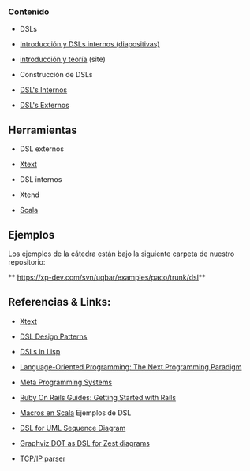 ### []()Contenido

* DSLs

 * [Introducción y DSLs internos (diapositivas)](https://docs.google.com/presentation/d/12NuBdnDozAwjpsx6v9Ll6DbCIY9rxcFSRz_vxTuqTSA/edit?usp=sharing)
 * [introducción y teoría](conceptos-dsls-domainspecificlanguage) (site)
* Construcción de DSLs

 * [DSL's Internos](conceptos-dsls-dsl---internos)
 * [DSL's Externos](conceptos-dsls-dsls---externos)

## []()Herramientas

* DSL externos

 * [Xtext](te-xtext)
* DSL internos

 * Xtend
 * [Scala](te-scala)

## []()Ejemplos

Los ejemplos de la cátedra están bajo la siguiente carpeta de nuestro repositorio:


** 
https://xp-dev.com/svn/uqbar/examples/paco/trunk/dsl**

## []()**Referencias & Links:**



* [Xtext](te-xtext)

* [DSL Design Patterns](http://www.spinellis.gr/pubs/jrnl/2000-JSS-DSLPatterns/html/dslpat.html)
* [DSLs in Lisp](http://lispm.dyndns.org/news?ID=NEWS-2005-07-08-1)
* [Language-Oriented Programming: The Next Programming Paradigm](http://www.onboard.jetbrains.com/articles/04/10/lop/2.html)
* [Meta Programming Systems](http://www.jetbrains.com/mps/)

* [Ruby On Rails Guides: Getting Started with Rails](http://guides.rubyonrails.org/getting_started.html)

* [Macros en Scala](te-scala-scala-macros)
Ejemplos de DSL

* [DSL for UML Sequence Diagram](http://macroexpand.org/doku.php?id=articles:uml-sequence-diagram-dsl-txl:start)
* [Graphviz DOT as DSL for Zest diagrams](http://wiki.eclipse.org/Graphviz_DOT_as_a_DSL_for_Zest)
* [TCP/IP parser](http://www.moserware.com/2008/04/towards-moores-law-software-part-3-of-3.html)